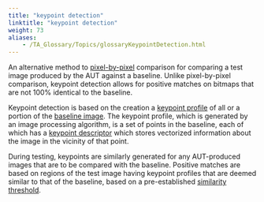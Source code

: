 ```yaml
--- 
title: "keypoint detection"
linktitle: "keypoint detection"
weight: 73
aliases: 
    - /TA_Glossary/Topics/glossaryKeypointDetection.html
---
```


An alternative method to [pixel-by-pixel](/TA_Automation/Topics/aut_image_comparison_techniques.html) comparison for comparing a test image produced by the AUT against a baseline. Unlike pixel-by-pixel comparison, keypoint detection allows for positive matches on bitmaps that are not 100% identical to the baseline.

Keypoint detection is based on the creation a [keypoint profile](glossaryKeypointProfile.html) of all or a portion of the [baseline image](glossaryBaselineImage.html). The keypoint profile, which is generated by an image processing algorithm, is a set of points in the baseline, each of which has a [keypoint descriptor](glossaryKeypointDescriptor.html) which stores vectorized information about the image in the vicinity of that point.

During testing, keypoints are similarly generated for any AUT-produced images that are to be compared with the baseline. Positive matches are based on regions of the test image having keypoint profiles that are deemed similar to that of the baseline, based on a pre-established [similarity threshold](glossarySimilarityThreshold.html).

